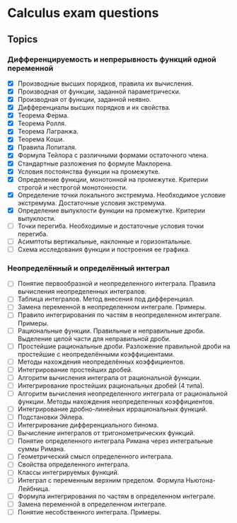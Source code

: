 # Calculus exam questions

## Topics
### Дифференцируемость и непрерывность функций одной переменной
     
 - [X] Производные высших порядков, правила их вычисления. 
 - [X] Производная от функции, заданной параметрически. 
 - [X] Производная от функции, заданной неявно. 
 - [X] Дифференциалы высших порядков и их свойства. 
 - [X] Теорема Ферма. 
 - [X] Теорема Ролля. 
 - [X] Теорема Лагранжа. 
 - [X] Теорема Коши. 
 - [X] Правила Лопиталя. 
 - [X] Формула Тейлора с различными формами остаточного члена. 
 - [X] Стандартные разложения по формуле Маклорена. 
 - [X] Условия постоянства функции на промежутке. 
 - [X] Определение функции, монотонной на промежутке. Критерии строгой и нестрогой монотонности. 
 - [X] Определение точки локального экстремума. Необходимое условие экстремума. Достаточные условия экстремума. 
 - [X] Определение выпуклости функции на промежутке. Критерии выпуклости. 
 - [ ] Точки перегиба. Необходимые и достаточные условия точки перегиба. 
 - [ ] Асимптоты вертикальные, наклонные и горизонтальные. 
 - [ ] Схема исследования функции и построения ее графика.
     
### Неопределённый и определённый интеграл 

 - [ ] Понятие первообразной и неопределенного интеграла. Правила вычисления неопределенных интегралов. 
 - [ ] Таблица интегралов. Метод внесения под дифференциал. 
 - [ ] Замена переменной в неопределенном интеграле. Примеры. 
 - [ ] Правило интегрирования по частям в неопределенном интеграле. Примеры. 
 - [ ] Рациональные функции. Правильные и неправильные дроби. Выделение целой части для неправильной дроби. 
 - [ ] Простейшие рациональные дроби. Разложение правильной дроби на простейшие с неопределёнными коэффициентами. 
 - [ ] Методы нахождения неопределённых коэффициентов. 
 - [ ] Интегрирование простейших дробей. 
 - [ ] Алгоритм вычисления интеграла от рациональной функции. 
 - [ ] Интегрирование простейших рациональных дробей (4 типа). 
 - [ ] Алгоритм вычисления неопределенного интеграла от рациональной функции. Методы нахождения неопределенных коэффициентов.
 - [ ] Интегрирование дробно-линейных иррациональных функций. 
 - [ ] Подстановки Эйлера. 
 - [ ] Интегрирование дифференциального бинома. 
 - [ ] Вычисление интегралов от тригонометрических функций. 
 - [ ] Понятие определенного интеграла Римана через интегральные суммы Римана. 
 - [ ] Геометрический смысл определенного интеграла. 
 - [ ] Свойства определенного интеграла. 
 - [ ] Классы интегрируемых функций. 
 - [ ] Интеграл с переменным верхним пределом. Формула Ньютона-Лейбница. 
 - [ ] Формула интегрирования по частям в определенном интеграле. 
 - [ ] Замена переменной в определенном интеграле. 
 - [ ] Понятие несобственного интеграла. Примеры.
